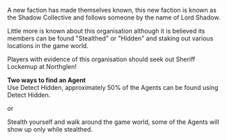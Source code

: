 A new faction has made themselves known, this new faction is known as the Shadow Collective and follows someone by the name of Lord Shadow.

Little more is known about this organisation although it is believed its members can be found "Stealthed" or "Hidden" and staking out various locations in the game world.

Players with evidence of this organisation should seek out Sheriff Lockemup at Northglen!

**Two ways to find an Agent**  
Use Detect Hidden, approximately 50% of the Agents can be found using Detect Hidden.

or

Stealth yourself and walk around the game world, some of the Agents will show up only while stealthed.